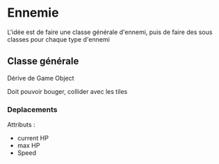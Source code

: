 # Ennemie

L'idée est de faire une classe générale d'ennemi, puis de faire des sous classes pour chaque type d'ennemi

## Classe générale
Dérive de Game Object

Doit pouvoir bouger, collider avec les tiles 

### Deplacements


Attributs :
- current HP
- max HP
- Speed
